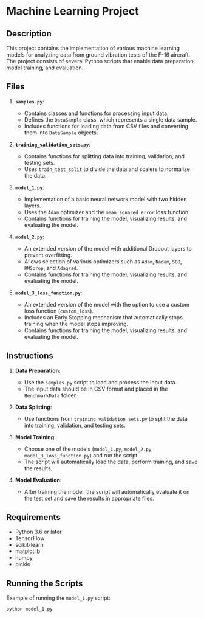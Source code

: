 # Machine Learning Project

## Description

This project contains the implementation of various machine learning models for analyzing data from ground vibration tests of the F-16 aircraft. The project consists of several Python scripts that enable data preparation, model training, and evaluation.

## Files

1. **`samples.py`**: 
   - Contains classes and functions for processing input data.
   - Defines the `DataSample` class, which represents a single data sample.
   - Includes functions for loading data from CSV files and converting them into `DataSample` objects.

2. **`training_validation_sets.py`**:
   - Contains functions for splitting data into training, validation, and testing sets.
   - Uses `train_test_split` to divide the data and scalers to normalize the data.

3. **`model_1.py`**:
   - Implementation of a basic neural network model with two hidden layers.
   - Uses the `Adam` optimizer and the `mean_squared_error` loss function.
   - Contains functions for training the model, visualizing results, and evaluating the model.

4. **`model_2.py`**:
   - An extended version of the model with additional Dropout layers to prevent overfitting.
   - Allows selection of various optimizers such as `Adam`, `Nadam`, `SGD`, `RMSprop`, and `Adagrad`.
   - Contains functions for training the model, visualizing results, and evaluating the model.

5. **`model_3_loss_function.py`**:
   - An extended version of the model with the option to use a custom loss function (`custom_loss`).
   - Includes an Early Stopping mechanism that automatically stops training when the model stops improving.
   - Contains functions for training the model, visualizing results, and evaluating the model.

## Instructions

1. **Data Preparation**:
   - Use the `samples.py` script to load and process the input data.
   - The input data should be in CSV format and placed in the `BenchmarkData` folder.

2. **Data Splitting**:
   - Use functions from `training_validation_sets.py` to split the data into training, validation, and testing sets.

3. **Model Training**:
   - Choose one of the models (`model_1.py`, `model_2.py`, `model_3_loss_function.py`) and run the script.
   - The script will automatically load the data, perform training, and save the results.

4. **Model Evaluation**:
   - After training the model, the script will automatically evaluate it on the test set and save the results in appropriate files.

## Requirements

- Python 3.6 or later
- TensorFlow
- scikit-learn
- matplotlib
- numpy
- pickle

## Running the Scripts

Example of running the `model_1.py` script:

```bash
python model_1.py
